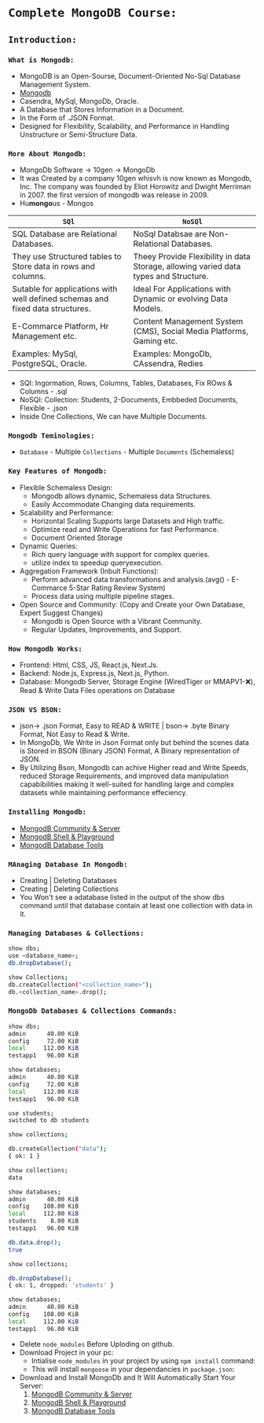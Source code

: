 # `Complete MongoDB Course:`
## `Introduction:`
### `What is Mongodb:` 
- MongoDB is an Open-Sourse, Document-Oriented No-Sql Database Management System.
- [Mongodb](https://www.github.com/mongodb/mongo)
- Casendra, MySql, MongoDb, Oracle.
- A Database that Stores Information in a Document. 
- In the Form of .JSON Format.
- Designed for Flexibility, Scalability, and Performance in Handling Unstructure or Semi-Structure Data. 
### `More About Mongodb:`
- MongoDb Software -> 10gen -> MongoDb
- It was Created  by a company 10gen whisvh is now known as Mongodb, Inc. The company was founded by Eliot Horowitz and Dwight Merriman in 2007. the first version  of mongodb was release in 2009.  
- Hu**mongo**us - Mongos

|`SQl`|`NoSQl`|
|---|-----|
|SQL Database are Relational Databases.| NoSql Databsae are Non-Relational Databases.|
|They use Structured tables to Store data in rows and columns.|Theey Provide Flexibility in data Storage, allowing  varied data types and Structure.|
|Sutable for applications with well defined schemas and fixed data structures.|Ideal For Applications with Dynamic or evolving Data Models.|
|E-Commarce Platform, Hr Management etc.|Content Management System (CMS), Social Media Platforms, Gaming etc.|
|Examples: MySql, PostgreSQL, Oracle.|Examples: MongoDb, CAssendra, Redies|
- SQl: Ingormation, Rows, Columns, Tables, Databases, Fix ROws & Columns - .sql
- NoSQl: Collection: Students, 2-Documents, Embbeded Documents, Flexible - .json
- Inside One Collections, We can have Multiple Documents.

### `Mongodb Teminologies:`
- `Database` - Multiple `Collections` - Multiple `Documents` (Schemaless)

### `Key Features of Mongodb:`
- Flexible Schemaless Design:
    - Mongodb allows dynamic, Schemaless data Structures.
    - Easily Accommodate Changing data requirements.
- Scalability and Performance:
    - Horizontal Scaling Supports large Datasets and High traffic.
    - Optimize read and Write Operations for fast Performance.
    - Document Oriented Storage
- Dynamic Queries:
    - Rich query language with support for complex queries. 
    - utilize index to speedup queryexecution.
- Aggregation Framework (Inbult Functions): 
    - Perform advanced data transformations and analysis.(avg() - E-Commarce 5-Star Rating Review System)
    - Process data using multiple pipeline stages.   
- Open Source and Community: (Copy and Create your Own Database, Expert Suggest Changes)
    - Mongodb is Open Source with a Vibrant Community.
    - Regular Updates, Improvements, and Support.
### `How Mongodb Works:`
- Frontend: Html, CSS, JS, React.js, Next.Js.
- Backend: Node.js, Express.js, Next.js, Python.
- Database: Mongodb Server, Storage Engine (WiredTiger or MMAPV1-❌), Read & Write Data Files operations on Database  
### `JSON VS BSON:`
- json-> .json Format, Easy to READ & WRITE | bson-> .byte Binary Format, Not Easy to Read & Write. 
- In MongoDb, We Write in Json Format only but behind the scenes data is Stored in BSON (Binary JSON) Format, A Binary representation of JSON.
- By Utilizing Bson, Mongodb can achive Higher read  and Write Speeds, reduced Storage Requirements, and improved data manipulation capabibilities making  it well-suited for handling large and complex datasets while maintaining performance effeciency.
### `Installing Mongodb:`
- [MongodB Community & Server](https://www.mongodb.com/try/download/community)
- [MongodB Shell & Playground](https://www.mongodb.com/try/download/shell)
- [MongodB Database Tools](https://www.mongodb.com/try/download/database-tools)
### `MAnaging Database In Mongodb:`
- Creating | Deleting Databases
- Creating | Deleting Collections 
- You Won't see a adatabase listed in the output of the show dbs command until that database contain at least one collection with data in it.
### `Managing Databases & Collections:`
```bash
show dbs;
use <database_name>;
db.dropDatabase();

show Collections;
db.createCollection("<collection_name>");
db.<collection_name>.drop();
```
### `MongoDb Databases & Collections Commands:`
```bash
show dbs;
admin      40.00 KiB
config     72.00 KiB
local     112.00 KiB
testapp1   96.00 KiB

show databases;
admin      40.00 KiB
config     72.00 KiB
local     112.00 KiB
testapp1   96.00 KiB

use students;
switched to db students

show collections;

db.createCollection("data");
{ ok: 1 }

show collections;
data

show databases;
admin      40.00 KiB
config    108.00 KiB
local     112.00 KiB
students    8.00 KiB
testapp1   96.00 KiB

db.data.drop();
true

show collections;

db.dropDatabase();
{ ok: 1, dropped: 'students' }

show databases;
admin      40.00 KiB
config    108.00 KiB
local     112.00 KiB
testapp1   96.00 KiB
```



















































































- Delete ```node_modules``` Before Uploding on github.
- Download Project in your pc:
    - Intialise ```node_modules``` in your project by using ```npm install``` command:
    - This will install ```mongoose``` in your dependancies in ```package.json```:
- Download and Install MongoDb and It Will Automatically Start Your Server:
    1. [MongodB Community & Server](https://www.mongodb.com/try/download/community)
    2. [MongodB Shell & Playground](https://www.mongodb.com/try/download/shell)
    3. [MongodB Database Tools](https://www.mongodb.com/try/download/database-tools)